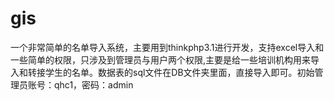 # gis
一个非常简单的名单导入系统，主要用到thinkphp3.1进行开发，支持excel导入和一些简单的权限，只涉及到管理员与用户两个权限,主要是给一些培训机构用来导入和转接学生的名单。数据表的sql文件在DB文件夹里面，直接导入即可。初始管理员账号：qhc1，密码：admin
